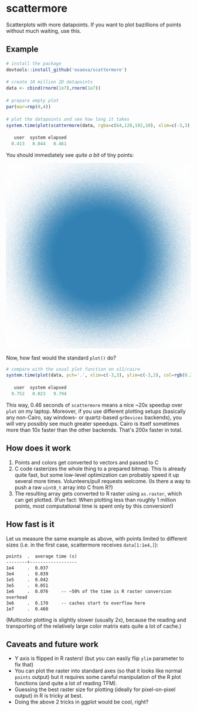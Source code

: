 
# scattermore

Scatterplots with more datapoints. If you want to plot bazillions of points without much waiting, use this.

## Example

```r
# install the package
devtools::install_github('exaexa/scattermore')

# create 10 million 2D datapoints
data <- cbind(rnorm(1e7),rnorm(1e7))

# prepare empty plot
par(mar=rep(0,4))

# plot the datapoints and see how long it takes
system.time(plot(scattermore(data, rgba=c(64,128,192,10), xlim=c(-3,3), ylim=c(-3,3))))

   user  system elapsed 
  0.413   0.044   0.461 
```

You should immediately see _quite a bit_ of tiny points:

![Resulting scatterplot](media/result.png "Scatterplot")

Now, how fast would the standard `plot()` do?

```r
# compare with the usual plot function on x11/cairo
system.time(plot(data, pch='.', xlim=c(-3,3), ylim=c(-3,3), col=rgb(0.25,0.5,0.75,0.04)))

   user  system elapsed 
  9.752   0.023   9.794 
```

This way, 0.46 seconds of `scattermore` means a nice ~20x speedup over `plot` on my laptop. Moreover, if you use different plotting setups (basically any non-Cairo, say windows- or quartz-based `grDevices` backends), you will very possibly see much greater speedups. Cairo is itself sometimes more than 10x faster than the other backends. That's 200x faster in total.

## How does it work

1. Points and colors get converted to vectors and passed to C
2. C code rasterizes the whole thing to a prepared bitmap. This is already quite fast, but some low-level optimization can probably speed it up several more times. Volunteers/pull requests welcome. (Is there a way to push a raw `uint8_t` array into C from R?)
3. The resulting array gets converted to R raster using `as.raster`, which can get plotted. (Fun fact: When plotting less than roughly 1 million points, most computational time is spent only by this conversion!)

## How fast is it

Let us measure the same example as above, with points limited to different sizes (i.e. in the first case, scattermore receives `data[1:1e4,]`):

```
points  .  average time (s)
--------+------------------
1e4     .  0.037
3e4     .  0.039
1e5     .  0.042
3e5     .  0.051
1e6     .  0.076     -- ~50% of the time is R raster conversion overhead
3e6     .  0.170     -- caches start to overflow here
1e7     .  0.460
```

(Multicolor plotting is slightly slower (usually 2x), because the reading and transporting of the relatively large color matrix eats quite a lot of cache.)

## Caveats and future work

- Y axis is flipped in R rasters! (but you can easily flip `ylim` parameter to fix that)
- You can plot the raster into standard axes (so that it looks like normal `points` output) but it requires some careful manipulation of the R plot functions (and quite a lot of reading TFM).
- Guessing the best raster size for plotting (ideally for pixel-on-pixel output) in R is tricky at best.
- Doing the above 2 tricks in ggplot would be cool, right?

